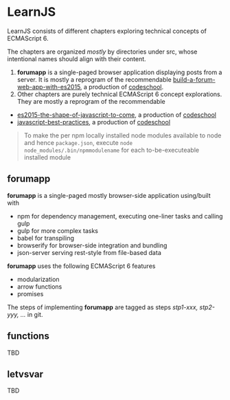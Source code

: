 # LearnJS

LearnJS consists of different chapters exploring technical concepts of ECMAScript 6.

The chapters are organized _mostly_ by directories under src, whose intentional names should align with their content.

1. **forumapp** is a single-paged browser application displaying posts from a server. It is mostly a reprogram of the recommendable [build-a-forum-web-app-with-es2015](https://www.codeschool.com/screencasts/build-a-forum-web-app-with-es2015), a production of [codeschool](https://www.codeschool.com). 
2. Other chapters are purely technical ECMAScript 6 concept explorations. They are mostly a reprogram of the recommendable 
  - [es2015-the-shape-of-javascript-to-come](https://www.codeschool.com/courses/es2015-the-shape-of-javascript-to-come), a production of [codeschool](https://www.codeschool.com)
  - [javascript-best-practices](https://www.codeschool.com/courses/javascript-best-practices), a production of [codeschool](https://www.codeschool.com)
  
> To make the per npm locally installed node modules available to node and hence `package.json`, execute
`node node_modules/.bin/npmmodulename`
for each to-be-executeable installed module

## **forumapp**
**forumapp** is a single-paged mostly browser-side application using/built with
- npm for dependency management, executing one-liner tasks and calling gulp
- gulp for more complex tasks
- babel for transpiling
- browserify for browser-side integration and bundling
- json-server serving rest-style from file-based data

**forumapp** uses the following ECMAScript 6 features
- modularization
- arrow functions
- promises

The steps of implementing **forumapp** are tagged as steps _stp1-xxx, stp2-yyy, ..._ in git.

## **functions**
TBD

## **letvsvar**
TBD
